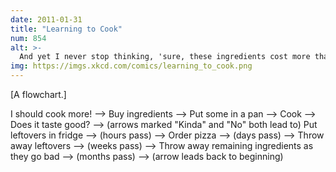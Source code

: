 ```yaml
---
date: 2011-01-31
title: "Learning to Cook"
num: 854
alt: >-
  And yet I never stop thinking, 'sure, these ingredients cost more than a restaurant meal, but think how many meals I'll get out of them! Especially since each one will have leftovers!'
img: https://imgs.xkcd.com/comics/learning_to_cook.png
---
```

[A flowchart.]

I should cook more! --> Buy ingredients --> Put some in a pan --> Cook --> Does it taste good? --> (arrows marked "Kinda" and "No" both lead to) Put leftovers in fridge --> (hours pass) --> Order pizza --> (days pass) --> Throw away leftovers --> (weeks pass) --> Throw away remaining ingredients as they go bad --> (months pass) --> (arrow leads back to beginning)